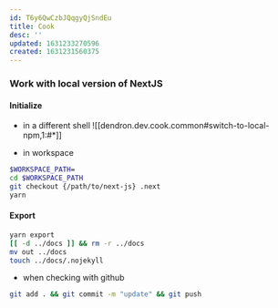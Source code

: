 ```yaml
---
id: T6y6QwCzbJQqgyQjSndEu
title: Cook
desc: ''
updated: 1631233270596
created: 1631231560375
---
```


### Work with local version of NextJS

#### Initialize
- in a different shell
![[dendron.dev.cook.common#switch-to-local-npm,1:#*]]


- in workspace
```sh
$WORKSPACE_PATH=
cd $WORKSPACE_PATH
git checkout {/path/to/next-js} .next
yarn
```

#### Export

```sh
yarn export
[[ -d ../docs ]] && rm -r ../docs
mv out ../docs 
touch ../docs/.nojekyll
```

- when checking with github
```sh
git add . && git commit -m "update" && git push
```